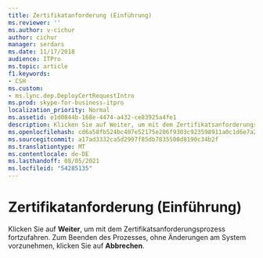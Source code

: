 ```yaml
---
title: Zertifikatanforderung (Einführung)
ms.reviewer: ''
ms.author: v-cichur
author: cichur
manager: serdars
ms.date: 11/17/2018
audience: ITPro
ms.topic: article
f1.keywords:
- CSH
ms.custom:
- ms.lync.dep.DeployCertRequestIntro
ms.prod: skype-for-business-itpro
localization_priority: Normal
ms.assetid: e1d0844b-168e-4474-a432-ce83925a4fe1
description: Klicken Sie auf Weiter, um mit dem Zertifikatsanforderungsprozess fortzufahren. Zum Beenden des Prozesses, ohne Änderungen am System vorzunehmen, klicken Sie auf Abbrechen.
ms.openlocfilehash: cd6a58fb524bc407e52175e206f9303c923598911a0c1d6e7a2317fff611a33c
ms.sourcegitcommit: a17ad3332ca5d2997f85db7835500d8190c34b2f
ms.translationtype: MT
ms.contentlocale: de-DE
ms.lasthandoff: 08/05/2021
ms.locfileid: "54285135"
---
```

# <a name="certificate-request-intro"></a>Zertifikatanforderung (Einführung)
 
Klicken Sie auf **Weiter**, um mit dem Zertifikatsanforderungsprozess fortzufahren. Zum Beenden des Prozesses, ohne Änderungen am System vorzunehmen, klicken Sie auf **Abbrechen**.
  

